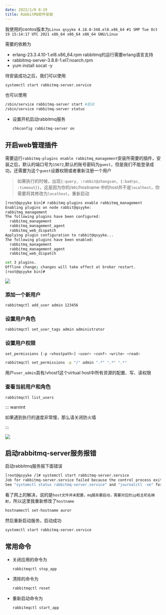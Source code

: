 ```yaml
---
date: 2022/1/8 8:19
title: RabbitMQ软件安装
---
```


我使用的centos版本为`Linux qsyyke 4.18.0-348.el8.x86_64 #1 SMP Tue Oct 19 15:14:17 UTC 2021 x86_64 x86_64 x86_64 GNU/Linux`

需要的依赖为

- erlang-23.3.4.10-1.el8.x86_64.rpm rabbitmq的运行需要erlang语言支持
- rabbitmq-server-3.8.8-1.el7.noarch.rpm
- yum install socat -y



待安装成功之后，我们可以使用

```sh
systemctl start rabbitmq-server.service
```

也可以使用

```sh
/sbin/service rabbitmq-server start #启动
/sbin/service rabbitmq-server status
```

- 设置开机启动rabbitmq服务

  ```sh
  chkconfig rabbitmq-server on
  ```

  





## 开启web管理插件

需要运行`rabbitmq-plugins enable rabbitmq_management`安装所需要的插件，安装之后，默认的端口号为`15672`,默认的账号密码为`guest`，但是我们不能登录成功，还需要为这个`guest`设置权限或者重新注册一个用户

> 如果执行的时候，出现`{:query, :rabbit@zhangsan, {:badrpc, :timeout}}`，这是因为你的/etc/hostname 中的host并不是`localhost`，你需要将其修改为`localhost`，重新启动

```sh
[root@qsyyke bin]# rabbitmq-plugins enable rabbitmq_management
Enabling plugins on node rabbit@qsyyke:
rabbitmq_management
The following plugins have been configured:
  rabbitmq_management
  rabbitmq_management_agent
  rabbitmq_web_dispatch
Applying plugin configuration to rabbit@qsyyke...
The following plugins have been enabled:
  rabbitmq_management
  rabbitmq_management_agent
  rabbitmq_web_dispatch

set 3 plugins.
Offline change; changes will take effect at broker restart.
[root@qsyyke bin]# 
```



![](https://picture.xcye.xyz/image-20220108085216952.png)

### 添加一个新用户

```sh
rabbitmqctl add_user admin 123456
```

### 设置用户角色

```sh
rabbitmqctl set_user_tags admin administrator
```



### 设置用户权限

```sh
set_permissions [-p <vhostpath>] <user> <conf> <write> <read>

rabbitmqctl set_permissions -p "/" admin ".*" ".*" ".*"
```



用户`user_admin`具有/vhost1这个virtual host中所有资源的配置、写、读权限

### 查看当前用户和角色

```sh
rabbitmqctl list_users
```

::: warnint

如果遇到执行的速度非常慢，那么请关闭防火墙

:::

![](https://picture.xcye.xyz/image-20220108092137328.png)

## 启动rabbitmq-server服务报错

启动rabbitmq服务报下面错误

```sh
[root@qsyyke /]# systemctl start rabbitmq-server.service
Job for rabbitmq-server.service failed because the control process exited with error code.
See "systemctl status rabbitmq-server.service" and "journalctl -xe" for details.
```



看了网上的解决，说的是`host文件并未配置，mq服务要启动，需要对应的ip和主机名映射`，所以这里我重新修改了`hostname`

```sh
hostnamectl set-hostname auror
```

然后重新启动服务，启动成功

```sh
systemctl start rabbitmq-server.service
```



## 常用命令

- 关闭应用的命令为

  ```sh
  rabbitmqctl stop_app
  ```

- 清除的命令为

  ```sh
  rabbitmqctl reset
  ```

- 重新启动命令为

  ```sh
  rabbitmqctl start_app
  ```

  
